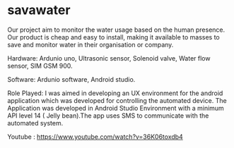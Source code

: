 # savawater
Our project aim to monitor the water usage based on the human presence. Our product is cheap and easy to install, making it available to masses to save and monitor water in their organisation or company.

Hardware: Ardunio uno, Ultrasonic sensor, Solenoid valve, Water flow sensor, SIM GSM 900.

Software: Ardunio software, Android studio.

Role Played: I was aimed in developing an UX environment for the android application which
was developed for controlling the automated device. The Application was developed in Android
Studio Environment with a minimum API level 14 ( Jelly bean).The app uses SMS to
communicate with the automated system.


Youtube : https://www.youtube.com/watch?v=36K06toxdb4
